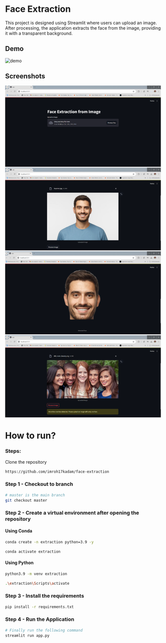 # Face Extraction

This project is designed using Streamlit where users can upload an image. After processing, the application extracts the face from the image, providing it with a transparent background.

## Demo

![demo](https://github.com/user-attachments/assets/545e983e-a73f-46d0-b047-1a4aeec163c9)

## Screenshots

![App Screenshot](images/screenshots/1.png)
![App Screenshot](images/screenshots/2.png)
![App Screenshot](images/screenshots/3.png)
![App Screenshot](images/screenshots/4.png)

# How to run?
### Steps:

Clone the repository

```bash
https://github.com/imroh17kadam/face-extraction
```

### Step 1 - Checkout to branch
```bash
# master is the main branch
git checkout master
```

### Step 2 - Create a virtual environment after opening the repository
#### Using Conda

```bash
conda create -n extraction python=3.9 -y
```

```bash
conda activate extraction
```

#### Using Python

```bash
python3.9 -m venv extraction
```

```bash
.\extraction\Scripts\activate
```

### Step 3 - Install the requirements
```bash
pip install -r requirements.txt
```

### Step 4 - Run the Application
```bash
# Finally run the following command
streamlit run app.py
```